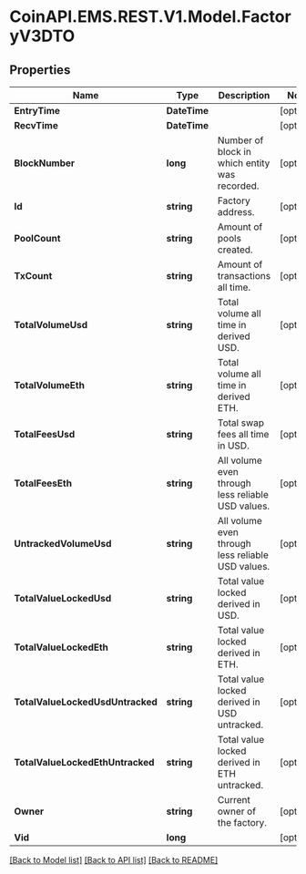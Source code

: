 
# CoinAPI.EMS.REST.V1.Model.FactoryV3DTO

## Properties

Name | Type | Description | Notes
------------ | ------------- | ------------- | -------------
**EntryTime** | **DateTime** |  | [optional] 
**RecvTime** | **DateTime** |  | [optional] 
**BlockNumber** | **long** | Number of block in which entity was recorded. | [optional] 
**Id** | **string** | Factory address. | [optional] 
**PoolCount** | **string** | Amount of pools created. | [optional] 
**TxCount** | **string** | Amount of transactions all time. | [optional] 
**TotalVolumeUsd** | **string** | Total volume all time in derived USD. | [optional] 
**TotalVolumeEth** | **string** | Total volume all time in derived ETH. | [optional] 
**TotalFeesUsd** | **string** | Total swap fees all time in USD. | [optional] 
**TotalFeesEth** | **string** | All volume even through less reliable USD values. | [optional] 
**UntrackedVolumeUsd** | **string** | All volume even through less reliable USD values. | [optional] 
**TotalValueLockedUsd** | **string** | Total value locked derived in USD. | [optional] 
**TotalValueLockedEth** | **string** | Total value locked derived in ETH. | [optional] 
**TotalValueLockedUsdUntracked** | **string** | Total value locked derived in USD untracked. | [optional] 
**TotalValueLockedEthUntracked** | **string** | Total value locked derived in ETH untracked. | [optional] 
**Owner** | **string** | Current owner of the factory. | [optional] 
**Vid** | **long** |  | [optional] 

[[Back to Model list]](../README.md#documentation-for-models)
[[Back to API list]](../README.md#documentation-for-api-endpoints)
[[Back to README]](../README.md)

